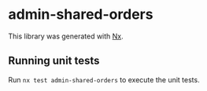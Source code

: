 # admin-shared-orders

This library was generated with [Nx](https://nx.dev).

## Running unit tests

Run `nx test admin-shared-orders` to execute the unit tests.
